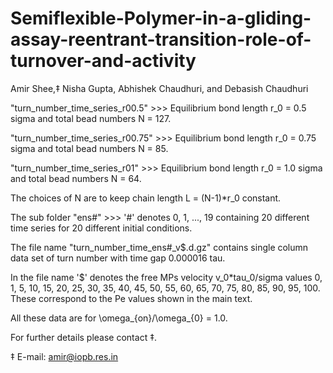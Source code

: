 # Semiflexible-Polymer-in-a-gliding-assay-reentrant-transition-role-of-turnover-and-activity
Amir Shee,‡ Nisha Gupta, Abhishek Chaudhuri, and Debasish Chaudhuri

"turn_number_time_series_r00.5" >>> Equilibrium bond length r_0 = 0.5 sigma and total bead numbers N = 127.

"turn_number_time_series_r00.75" >>> Equilibrium bond length r_0 = 0.75 sigma and total bead numbers N = 85.

"turn_number_time_series_r01" >>> Equilibrium bond length r_0 = 1.0 sigma and total bead numbers N = 64.

The choices of N are to keep chain length  L = (N-1)*r_0  constant.

The sub folder "ens#" >>> '#' denotes 0, 1, ..., 19 containing 20 different time series for 20 different initial conditions.

The file name "turn_number_time_ens#_v$.d.gz" contains single column data set of turn number with time gap 0.000016 tau.

In the file name '$' denotes the free MPs velocity v_0*tau_0/sigma values 0, 1, 5, 10, 15, 20, 25, 30, 35, 40, 45, 50, 55, 60, 65, 70, 75, 80, 85, 90, 95, 100. These correspond to the Pe values shown in the main text.

All these data are for \omega_{on}/\omega_{0} = 1.0.

For further details please contact ‡.

‡ E-mail: amir@iopb.res.in
